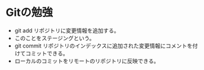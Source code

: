 # Gitの勉強
- git add リポジトリに変更情報を追加する。
 - このことをステージングという。
- git commit リポジトリのインデックスに追加された変更情報にコメントを付けてコミットできる。
- ローカルのコミットをリモートのリポジトリに反映できる。
